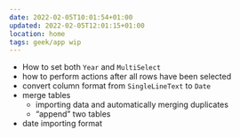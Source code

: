 ```yaml
---
date: 2022-02-05T10:01:54+01:00
updated: 2022-02-05T12:01:15+01:00
location: home
tags: geek/app wip
---
```

- How to set both `Year` and `MultiSelect`
- how to perform actions after all rows have been selected
- convert column format from `SingleLineText` to `Date`
- merge tables
	- importing data and automatically merging duplicates
	- “append” two tables
- date importing format